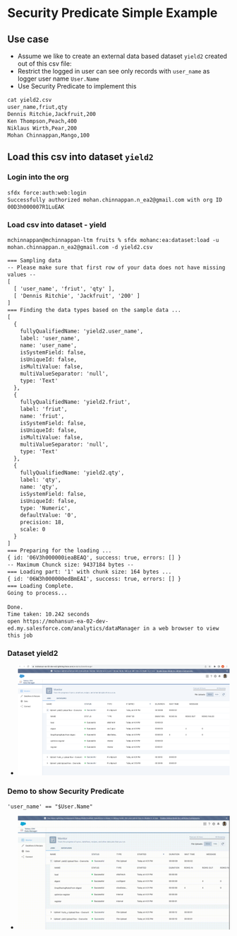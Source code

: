 # Security Predicate Simple Example

## Use case
- Assume we like to create an external data based dataset  ```yield2``` created out of this csv file:
- Restrict the logged in user can see only records with ```user_name``` as logger user name ```User.Name```
- Use Security Predicate to implement this


```
cat yield2.csv 
user_name,friut,qty
Dennis Ritchie,Jackfruit,200
Ken Thompson,Peach,400
Niklaus Wirth,Pear,200
Mohan Chinnappan,Mango,100
```

## Load this csv into dataset ```yield2```

### Login into the org
```
sfdx force:auth:web:login                                                   
Successfully authorized mohan.chinnappan.n_ea2@gmail.com with org ID 00D3h000007R1LuEAK
```

### Load csv into dataset - yield
```
mchinnappan@mchinnappan-ltm fruits % sfdx mohanc:ea:dataset:load -u mohan.chinnappan.n_ea2@gmail.com -d yield2.csv 
```

```
=== Sampling data
-- Please make sure that first row of your data does not have missing values --
[
  [ 'user_name', 'friut', 'qty' ],
  [ 'Dennis Ritchie', 'Jackfruit', '200' ]
]
=== Finding the data types based on the sample data ...
[
  {
    fullyQualifiedName: 'yield2.user_name',
    label: 'user_name',
    name: 'user_name',
    isSystemField: false,
    isUniqueId: false,
    isMultiValue: false,
    multiValueSeparator: 'null',
    type: 'Text'
  },
  {
    fullyQualifiedName: 'yield2.friut',
    label: 'friut',
    name: 'friut',
    isSystemField: false,
    isUniqueId: false,
    isMultiValue: false,
    multiValueSeparator: 'null',
    type: 'Text'
  },
  {
    fullyQualifiedName: 'yield2.qty',
    label: 'qty',
    name: 'qty',
    isSystemField: false,
    isUniqueId: false,
    type: 'Numeric',
    defaultValue: '0',
    precision: 18,
    scale: 0
  }
]
=== Preparing for the loading ...
{ id: '06V3h000000ieaBEAQ', success: true, errors: [] }
-- Maximum Chunck size: 9437184 bytes --
=== Loading part: '1' with chunk size: 164 bytes ...
{ id: '06W3h000000edBmEAI', success: true, errors: [] }
=== Loading Complete.
Going to process...

Done.
Time taken: 10.242 seconds
open https://mohansun-ea-02-dev-ed.my.salesforce.com/analytics/dataManager in a web browser to view this job

```

### Dataset yield2
- ![yield2 job](img/yield2-job-1.png)

### Demo to show Security Predicate
```
'user_name' == "$User.Name"
```

- ![Demo](img/security-predicate-example-1.webm.gif)


